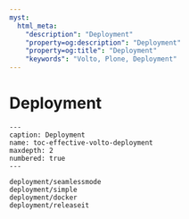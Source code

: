 ```yaml
---
myst:
  html_meta:
    "description": "Deployment"
    "property=og:description": "Deployment"
    "property=og:title": "Deployment"
    "keywords": "Volto, Plone, Deployment"
---
```


# Deployment

```{toctree}
---
caption: Deployment
name: toc-effective-volto-deployment
maxdepth: 2
numbered: true
---

deployment/seamlessmode
deployment/simple
deployment/docker
deployment/releaseit
```
